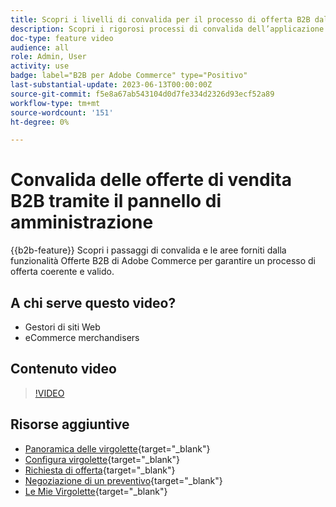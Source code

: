 ```yaml
---
title: Scopri i livelli di convalida per il processo di offerta B2B dal pannello di amministrazione
description: Scopri i rigorosi processi di convalida dell’applicazione Adobe Commerce.  Questa esercitazione video illustra il processo di convalida dal pannello di amministrazione di Adobe Commerce per garantire che la procedura di offerta sia valida e coerente
doc-type: feature video
audience: all
role: Admin, User
activity: use
badge: label="B2B per Adobe Commerce" type="Positivo"
last-substantial-update: 2023-06-13T00:00:00Z
source-git-commit: f5e8a67ab543104d0d7fe334d2326d93ecf52a89
workflow-type: tm+mt
source-wordcount: '151'
ht-degree: 0%

---
```


# Convalida delle offerte di vendita B2B tramite il pannello di amministrazione

{{b2b-feature}}
Scopri i passaggi di convalida e le aree forniti dalla funzionalità Offerte B2B di Adobe Commerce per garantire un processo di offerta coerente e valido.

## A chi serve questo video?

- Gestori di siti Web
- eCommerce merchandisers

## Contenuto video

>[!VIDEO](https://video.tv.adobe.com/v/3420413?learn=on)

## Risorse aggiuntive

- [Panoramica delle virgolette](https://experienceleague.adobe.com/docs/commerce-admin/b2b/quotes/quotes.html){target="_blank"}
- [Configura virgolette](https://experienceleague.adobe.com/docs/commerce-admin/b2b/quotes/configure-quotes.html){target="_blank"}
- [Richiesta di offerta](https://experienceleague.adobe.com/docs/commerce-admin/b2b/quotes/quote-request.html){target="_blank"}
- [Negoziazione di un preventivo](https://experienceleague.adobe.com/docs/commerce-admin/b2b/quotes/quote-price-negotiation.html){target="_blank"}
- [Le Mie Virgolette](https://experienceleague.adobe.com/docs/commerce-admin/b2b/quotes/account-dashboard-my-quotes.html){target="_blank"}

